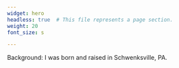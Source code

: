 ```yaml
---
widget: hero
headless: true  # This file represents a page section.
weight: 20
font_size: s

---
```


Background:
I was born and raised in Schwenksville, PA.
